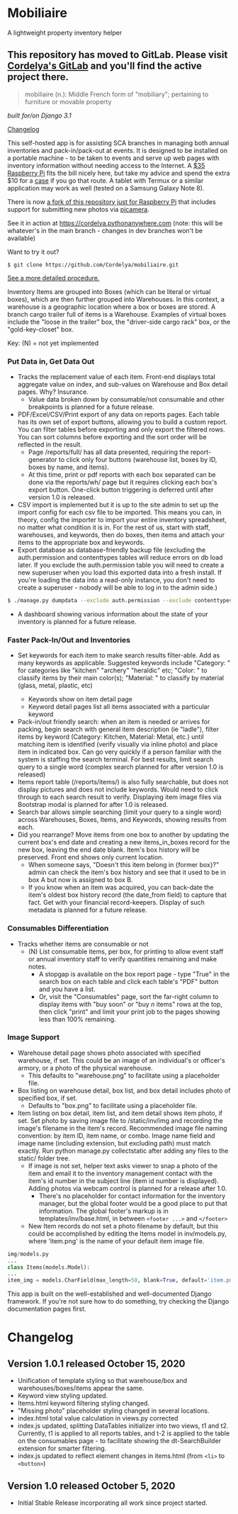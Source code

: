 # Mobiliaire
A lightweight property inventory helper

## This repository has moved to GitLab. Please visit [Cordelya's GitLab](https://gitlab.com/cordelya) and you'll find the active project there.

> mobiliaire (n.): Middle French form of "mobiliary"; pertaining to furniture or movable property

*built for/on Django 3.1*

[Changelog](https://github.com/Cordelya/mobiliaire#Changelog)

This self-hosted app is for assisting SCA branches in managing both annual inventories and pack-in/pack-out at events. It is designed to be installed on a portable machine - to be taken to events and serve up web pages with inventory information without needing access to the Internet. A [$35 Raspberry Pi](https://www.raspberrypi.org/products/) fits the bill nicely here, but take my advice and spend the extra $10 for a [case](https://www.raspberrypi.org/products/raspberry-pi-4-case/) if you go that route. A tablet with Termux or a similar application may work as well (tested on a Samsung Galaxy Note 8).

There is now [a fork of this repository just for Raspberry Pi](https://github.com/Cordelya/mobiliaire-raspi) that includes support for submitting new photos via [picamera](https://github.com/waveform80/picamera).

See it in action at https://cordelya.pythonanywhere.com (note: this will be whatever's in the main branch - changes in dev branches won't be available)

Want to try it out? 

````
$ git clone https://github.com/Cordelya/mobiliaire.git
````
[See a more detailed procedure.](https://github.com/Cordelya/mobiliaire/wiki/getStarted)

Inventory Items are grouped into Boxes (which can be literal or virtual boxes), which are then further grouped into Warehouses. In this context, a warehouse is a geographic location where a box or boxes are stored. A branch cargo trailer full of items is a Warehouse. Examples of virtual boxes include the "loose in the trailer" box, the "driver-side cargo rack" box, or the "gold-key-closet" box. 

Key: (N) = not yet implemented

### Put Data in, Get Data Out ###
* Tracks the replacement value of each item. Front-end displays total aggregate value on index, and sub-values on Warehouse and Box detail pages. Why? Insurance.
    * Value data broken down by consumable/not consumable and other breakpoints is planned for a future release.
* PDF/Excel/CSV/Print export of any data on reports pages. Each table has its own set of export buttons, allowing you to build a custom report. You can filter tables before exporting and only export the filtered rows. You can sort columns before exporting and the sort order will be reflected in the result.
   * Page /reports/full/ has all data presented, requiring the report-generator to click only four buttons (warehouse list, boxes by ID, boxes by name, and items). 
   * At this time, print or pdf reports with each box separated can be done via the reports/wh/ page but it requires clicking each box's export button. One-click button triggering is deferred until after version 1.0 is released.
* CSV import is implemented but it is up to the site admin to set up the import config for each csv file to be imported. This means you can, in theory, config the importer to import your entire inventory spreadsheet, no matter what condition it is in. For the rest of us, start with staff, warehouses, and keywords, then do boxes, then items and attach your items to the appropriate box and keywords.
* Export database as database-friendly backup file (excluding the auth.permission and contenttypes tables will reduce errors on db load later. If you exclude the auth.permission table you will need to create a new superuser when you load this exported data into a fresh install. If you're loading the data into a read-only instance, you don't need to create a superuser - nobody will be able to log in to the admin side.)
~~~~bash
$ ./manage.py dumpdata --exclude auth.permission --exclude contenttypes > db.json
~~~~
* A dashboard showing various information about the state of your inventory is planned for a future release.

### Faster Pack-In/Out and Inventories ###
* Set keywords for each item to make search results filter-able. Add as many keywords as applicable. Suggested keywords include "Category: <category>" for categories like "kitchen" "archery" "heraldic" etc; "Color: <color>" to classify items by their main color(s); "Material: <material>" to classify by material (glass, metal, plastic, etc)
    * Keywords show on item detail page
    * Keyword detail pages list all items associated with a particular keyword
* Pack-in/out friendly search: when an item is needed or arrives for packing, begin search with general item description (ie "ladle"), filter items by keyword (Category: Kitchen, Material: Metal, etc.) until matching item is identified (verify visually via inline photo) and place item in indicated box. Can go very quickly if a person familiar with the system is staffing the search terminal. For best results, limit search query to a single word (complex search planned for after version 1.0 is released)
* Items report table (/reports/items/) is also fully searchable, but does not display pictures and does not include keywords. Would need to click through to each search result to verify. Displaying item image files via Bootstrap modal is planned for after 1.0 is released.
* Search bar allows simple searching (limit your query to a single word) across Warehouses, Boxes, Items, and Keywords, showing results from each.
* Did you rearrange? Move items from one box to another by updating the current box's end date and creating a new items_in_boxes record for the new box, leaving the end date blank. Item's box history will be preserved. Front end shows only current location. 
    * When someone says, "Doesn't this item belong in {former box}?" admin can check the item's box history and see that it used to be in box A but now is assigned to box B.
    * If you know when an item was acquired, you can back-date the item's oldest box history record (the date_from field) to capture that fact. Get with your financial record-keepers. Display of such metadata is planned for a future release.
 
### Consumables Differentiation ###
* Tracks whether items are consumable or not
    * (N) List consumable items, per box, for printing to allow event staff or annual inventory staff to verify quantities remaining and make notes.
        * A stopgap is available on the box report page - type "True" in the search box on each table and click each table's "PDF" button and you have a list. 
        * Or, visit the "Consumables" page, sort the far-right column to display items with "buy soon" or "buy *n* items" rows at the top, then click "print" and limit your print job to the pages showing less than 100% remaining. 

### Image Support ###
* Warehouse detail page shows photo associated with specified warehouse, if set. This could be an image of an individual's or officer's armory, or a photo of the physical warehouse.
    * This defaults to "warehouse.png" to facilitate using a placeholder file.
* Box listing on warehouse detail, box list, and box detail includes photo of specified box, if set. 
    * Defaults to "box.png" to facilitate using a placeholder file.
* Item listing on box detail, item list, and item detail shows item photo, if set. Set photo by saving image file to /static/inv/img and recording the image's filename in the item's record. Recommended image file naming convention: by item ID, item name, or combo. Image name field and image name (including extension, but excluding path) must match exactly. Run python manage.py collectstatic after adding any files to the static/ folder tree. 
    * If image is not set, helper text asks viewer to snap a photo of the item and email it to the inventory management contact with the item's id number in the subject line (item id number is displayed). Adding photos via webcam control is planned for a release after 1.0.
        * There's no placeholder for contact information for the inventory manager, but the global footer would be a good place to put that information. The global footer's markup is in templates/inv/base.html, in between `<footer ...>` and `</footer>`
    * New Item records do not set a photo filename by default, but this could be accomplished by editing the Items model in inv/models.py, where 'item.png' is the name of your default item image file.
 ~~~~python
 img/models.py
 ...
 class Items(models.Model):
 ...
 item_img = models.CharField(max_length=50, blank=True, default='item.png')
 ~~~~
 
This app is built on the well-established and well-documented Django framework. If you're not sure how to do something, try checking the Django documentation pages first.

# Changelog #
## Version 1.0.1 released October 15, 2020
* Unification of template styling so that warehouse/box and warehouses/boxes/items appear the same. 
* Keyword view styling updated. 
* Items.html keyword filtering styling changed. 
* "Missing photo" placeholder styling changed in several locations.
* index.html total value calculation in views.py corrected
* index.js updated, splitting DataTables initializer into two views, t1 and t2. Currently, t1 is applied to all reports tables, and t-2 is applied to the table on the consumables page - to facilitate showing the dt-SearchBuilder extension for smarter filtering.
* index.js updated to reflect element changes in items.html (from `<li>` to `<button>`)

## Version 1.0 released October 5, 2020
* Initial Stable Release incorporating all work since project started.
